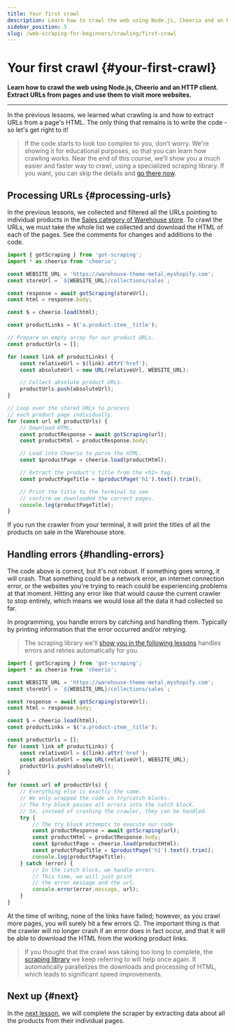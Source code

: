 ```yaml
---
title: Your first crawl
description: Learn how to crawl the web using Node.js, Cheerio and an HTTP client. Extract URLs from pages and use them to visit more websites.
sidebar_position: 5
slug: /web-scraping-for-beginners/crawling/first-crawl
---
```


# Your first crawl {#your-first-crawl}

**Learn how to crawl the web using Node.js, Cheerio and an HTTP client. Extract URLs from pages and use them to visit more websites.**

---

In the previous lessons, we learned what crawling is and how to extract URLs from a page's HTML. The only thing that remains is to write the code - so let's get right to it!

> If the code starts to look too complex to you, don't worry. We're showing it for educational purposes, so that you can learn how crawling works. Near the end of this course, we'll show you a much easier and faster way to crawl, using a specialized scraping library. If you want, you can skip the details and [go there now](./pro_scraping.md).

## Processing URLs {#processing-urls}

In the previous lessons, we collected and filtered all the URLs pointing to individual products in the [Sales category of Warehouse store](https://warehouse-theme-metal.myshopify.com/collections/sales). To crawl the URLs, we must take the whole list we collected and download the HTML of each of the pages. See the comments for changes and additions to the code.

```javascript title=crawler.js
import { gotScraping } from 'got-scraping';
import * as cheerio from 'cheerio';

const WEBSITE_URL = 'https://warehouse-theme-metal.myshopify.com';
const storeUrl = `${WEBSITE_URL}/collections/sales`;

const response = await gotScraping(storeUrl);
const html = response.body;

const $ = cheerio.load(html);

const productLinks = $('a.product-item__title');

// Prepare an empty array for our product URLs.
const productUrls = [];

for (const link of productLinks) {
    const relativeUrl = $(link).attr('href');
    const absoluteUrl = new URL(relativeUrl, WEBSITE_URL);

    // Collect absolute product URLs.
    productUrls.push(absoluteUrl);
}

// Loop over the stored URLs to process
// each product page individually.
for (const url of productUrls) {
    // Download HTML.
    const productResponse = await gotScraping(url);
    const productHtml = productResponse.body;

    // Load into Cheerio to parse the HTML.
    const $productPage = cheerio.load(productHtml);

    // Extract the product's title from the <h1> tag.
    const productPageTitle = $productPage('h1').text().trim();

    // Print the title to the terminal to see
    // confirm we downloaded the correct pages.
    console.log(productPageTitle);
}
```

If you run the crawler from your terminal, it will print the titles of all the products on sale in the Warehouse store.

## Handling errors {#handling-errors}

The code above is correct, but it's not robust. If something goes wrong, it will crash. That something could be a network error, an internet connection error, or the websites you're trying to reach could be experiencing problems at that moment. Hitting any error like that would cause the current crawler to stop entirely, which means we would lose all the data it had collected so far.

In programming, you handle errors by catching and handling them. Typically by printing information that the error occurred and/or retrying.

> The scraping library we'll [show you in the following lessons](./pro_scraping.md) handles errors and retries automatically for you.

```javascript title=crawler.js
import { gotScraping } from 'got-scraping';
import * as cheerio from 'cheerio';

const WEBSITE_URL = 'https://warehouse-theme-metal.myshopify.com';
const storeUrl = `${WEBSITE_URL}/collections/sales`;

const response = await gotScraping(storeUrl);
const html = response.body;

const $ = cheerio.load(html);
const productLinks = $('a.product-item__title');

const productUrls = [];
for (const link of productLinks) {
    const relativeUrl = $(link).attr('href');
    const absoluteUrl = new URL(relativeUrl, WEBSITE_URL);
    productUrls.push(absoluteUrl);
}

for (const url of productUrls) {
    // Everything else is exactly the same.
    // We only wrapped the code in try/catch blocks.
    // The try block passes all errors into the catch block.
    // So, instead of crashing the crawler, they can be handled.
    try {
        // The try block attempts to execute our code
        const productResponse = await gotScraping(url);
        const productHtml = productResponse.body;
        const $productPage = cheerio.load(productHtml);
        const productPageTitle = $productPage('h1').text().trim();
        console.log(productPageTitle);
    } catch (error) {
        // In the catch block, we handle errors.
        // This time, we will just print
        // the error message and the url.
        console.error(error.message, url);
    }
}
```

At the time of writing, none of the links have failed; however, as you crawl more pages, you will surely hit a few errors 😉. The important thing is that the crawler will no longer crash if an error does in fact occur, and that it will be able to download the HTML from the working product links.

> If you thought that the crawl was taking too long to complete, the [scraping library](./pro_scraping.md) we keep referring to will help once again. It automatically parallelizes the downloads and processing of HTML, which leads to significant speed improvements.

## Next up {#next}

In the [next lesson](./scraping_the_data.md), we will complete the scraper by extracting data about all the products from their individual pages.
